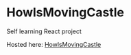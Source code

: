 # HowlsMovingCastle
Self learning React project 

Hosted here: [HowlsMovingCastle](https://rolisharma.github.io/HowlsMovingCastle/)
